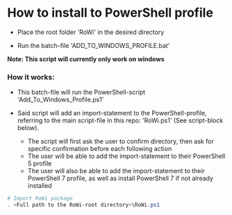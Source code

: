 
# How to install to PowerShell profile

- Place the root folder 'RoWi' in the desired directory

- Run the batch-file 'ADD_TO_WINDOWS_PROFILE.bat'

**Note: This script will currently only work on windows**

### How it works:
- This batch-file will run the PowerShell-script 'Add_To_Windows_Profile.ps1'

- Said script will add an import-statement to the PowerShell-profile, referring to the main script-file in this repo: 'RoWi.ps1' (See script-block below).
  - The script will first ask the user to confirm directory, then ask for specific confirmation before each following action
  - The user will be able to add the import-statement to their PowerShell 5 profile
  - The user will also be able to add the import-statement to their PowerShell 7 profile, as well as install PowerShell 7 if not already installed

```powershell
# Import RoWi package
. <Full path to the RoWi-root directory>\RoWi.ps1
```